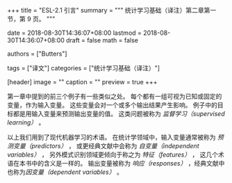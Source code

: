 +++
title = "ESL-2.1 引言"
summary = """
统计学习基础（译注）第二章第一节，第 9 页。
"""

date = 2018-08-30T14:36:07+08:00
lastmod = 2018-08-30T14:36:07+08:00
draft = false
math = false

authors = ["Butters"]

tags = ["译文"]
categories = ["统计学习基础（译注）"]

[header]
image = ""
caption = ""
preview = true
+++

第一章中提到的前三个例子有一些类似之处。
每个都有一组可视为已知或固定的变量，作为输入变量。
这些变量会对一个或多个输出结果产生影响。
例子中的目标都是用输入变量来预测输出变量的值。
这类问题被称为 *监督学习（supervised learning）* 。

以上我们用到了现代机器学习的术语。
在统计学领域中，输入变量通常被称为 *预测变量（predictors）* ，
或更经典文献中会称为 *自变量（independent variables）* ，
另外模式识别领域更倾向于称之为 *特征（features）* ，
这几个术语在本书中的含义是一样的。
输出变量被称为 *响应（responses）* ，经典文献中也称为*因变量（dependent variables）* 。
